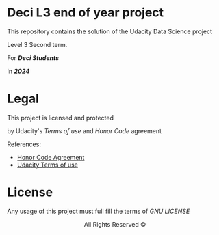 # Deci L3 end of year project
This repository contains the solution of the Udacity Data Science project

Level 3 Second term.

For ***Deci Students***

In ***2024***

# Legal
This project is licensed and protected

by Udacity's *Terms of use* and *Honor Code* agreement 

References: 
- [Honor Code Agreement](https://www.udacity.com/en-us/legal/honor-code)
- [Udacity Terms of use](https://www.udacity.com/en-US/legal/terms-of-use)

# License 
Any usage of this project must full fill the terms of *GNU LICENSE* 

<div align="center">
  <bold>All Rights Reserved ©</bold>
</div>

